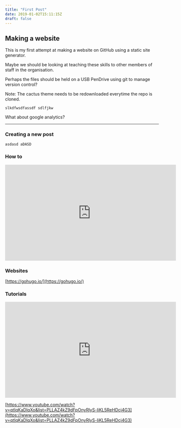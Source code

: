 ```yaml
---
title: "First Post"
date: 2019-01-02T15:11:15Z
draft: false
---
```

## Making a website

This is my first attempt at making a website on GitHub using a static site generator.

Maybe we should be looking at teaching these skills to other members of staff in the organisation.

Perhaps the files should be held on a USB PenDrive using git to manage version control?

Note: The cactus theme needs to be redownloaded everytime the repo is cloned.

~~~
slkdfwsdfassdf sdlfjkw
~~~ 

What about google analytics?

---
### Creating a new post

~~~
asdasd aDASD
~~~

### How to

<iframe width="560" height="315" src="https://www.youtube.com/embed/3wkR8GyDODs" frameborder="0" allow="accelerometer; autoplay; encrypted-media; gyroscope; picture-in-picture" allowfullscreen></iframe>

### Websites

[https://gohugo.io/](https://gohugo.io/)

### Tutorials

<iframe width="560" height="315" src="https://www.youtube.com/embed/qtIqKaDlqXo" frameborder="0" allow="accelerometer; autoplay; encrypted-media; gyroscope; picture-in-picture" allowfullscreen></iframe>

[https://www.youtube.com/watch?v=qtIqKaDlqXo&list=PLLAZ4kZ9dFpOnyRlyS-liKL5ReHDcj4G3](https://www.youtube.com/watch?v=qtIqKaDlqXo&list=PLLAZ4kZ9dFpOnyRlyS-liKL5ReHDcj4G3)


